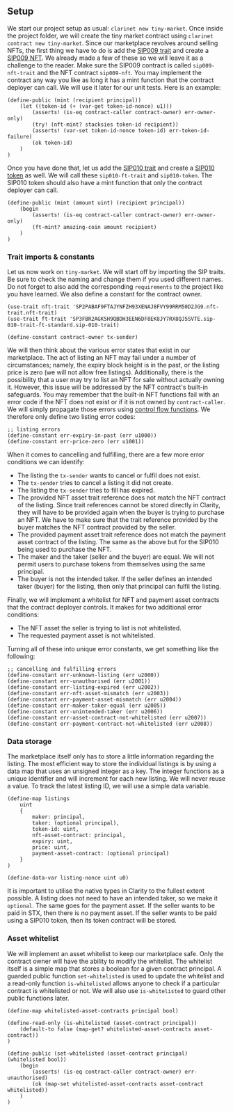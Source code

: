 ## Setup

We start our project setup as usual: `clarinet new tiny-market`. Once inside the
project folder, we will create the tiny market contract using
`clarinet contract new tiny-market`. Since our marketplace revolves around
selling NFTs, the first thing we have to do is add the
[SIP009 trait](ch10-01-sip009-nft-standard.md) and create a
[SIP009 NFT](ch10-02-creating-a-sip009-nft.md). We already made a few of these
so we will leave it as a challenge to the reader. Make sure the SIP009 contract
is called `sip009-nft-trait` and the NFT contract `sip009-nft`. You may
implement the contract any way you like as long it has a mint function that the
contract deployer can call. We will use it later for our unit tests. Here is an
example:

```Clarity,{"nonplayable":true}
(define-public (mint (recipient principal))
	(let ((token-id (+ (var-get token-id-nonce) u1)))
		(asserts! (is-eq contract-caller contract-owner) err-owner-only)
		(try! (nft-mint? stacksies token-id recipient))
		(asserts! (var-set token-id-nonce token-id) err-token-id-failure)
		(ok token-id)
	)
)
```

Once you have done that, let us add the
[SIP010 trait](ch10-03-sip010-ft-standard.md) and create a
[SIP010 token](ch10-04-creating-a-sip010-ft.md) as well. We will call these
`sip010-ft-trait` and `sip010-token`. The SIP010 token should also have a mint
function that only the contract deployer can call.

```Clarity,{"nonplayable":true}
(define-public (mint (amount uint) (recipient principal))
	(begin
		(asserts! (is-eq contract-caller contract-owner) err-owner-only)
		(ft-mint? amazing-coin amount recipient)
	)
)
```

### Trait imports & constants

Let us now work on `tiny-market`. We will start off by importing the SIP traits.
Be sure to check the naming and change them if you used different names. Do not
forget to also add the corresponding `requirements` to the project like you have
learned. We also define a constant for the contract owner.

```Clarity,{"nonplayable":true}
(use-trait nft-trait 'SP2PABAF9FTAJYNFZH93XENAJ8FVY99RRM50D2JG9.nft-trait.nft-trait)
(use-trait ft-trait 'SP3FBR2AGK5H9QBDH3EEN6DF8EK8JY7RX8QJ5SVTE.sip-010-trait-ft-standard.sip-010-trait)

(define-constant contract-owner tx-sender)
```

We will then think about the various error states that exist in our marketplace.
The act of listing an NFT may fail under a number of circumstances; namely, the
expiry block height is in the past, or the listing price is zero (we will not
allow free listings). Additionally, there is the possibility that a user may try
to list an NFT for sale without actually owning it. However, this issue will
be addressed by the NFT contract's built-in safeguards. You may remember that
the built-in NFT functions fail with an
error code if the NFT does not exist or if it is not owned by `contract-caller`. We
will simply propagate those errors using
[control flow functions](ch06-00-control-flow.md). We therefore only define two
listing error codes:

```Clarity,{"nonplayable":true}
;; listing errors
(define-constant err-expiry-in-past (err u1000))
(define-constant err-price-zero (err u1001))
```

When it comes to cancelling and fulfilling, there are a few more error
conditions we can identify:

- The listing the `tx-sender` wants to cancel or fulfil does not exist.
- The `tx-sender` tries to cancel a listing it did not create.
- The listing the `tx-sender` tries to fill has expired.
- The provided NFT asset trait reference does not match the NFT contract of the
  listing. Since trait references cannot be stored directly in Clarity, they
  will have to be provided again when the buyer is trying to purchase an NFT. We
  have to make sure that the trait reference provided by the buyer matches the
  NFT contract provided by the seller.
- The provided payment asset trait reference does not match the payment asset
  contract of the listing. The same as the above but for the SIP010 being used
  to purchase the NFT.
- The maker and the taker (seller and the buyer) are equal. We will not permit
  users to purchase tokens from themselves using the same principal.
- The buyer is not the intended taker. If the seller defines an intended taker
  (buyer) for the listing, then only that principal can fulfil the listing.

Finally, we will implement a whitelist for NFT and payment asset contracts that
the contract deployer controls. It makes for two additional error conditions:

- The NFT asset the seller is trying to list is not whitelisted.
- The requested payment asset is not whitelisted.

Turning all of these into unique error constants, we get something like the
following:

```Clarity,{"nonplayable":true}
;; cancelling and fulfilling errors
(define-constant err-unknown-listing (err u2000))
(define-constant err-unauthorised (err u2001))
(define-constant err-listing-expired (err u2002))
(define-constant err-nft-asset-mismatch (err u2003))
(define-constant err-payment-asset-mismatch (err u2004))
(define-constant err-maker-taker-equal (err u2005))
(define-constant err-unintended-taker (err u2006))
(define-constant err-asset-contract-not-whitelisted (err u2007))
(define-constant err-payment-contract-not-whitelisted (err u2008))
```

### Data storage

The marketplace itself only has to store a little information regarding the
listing. The most efficient way to store the individual listings is by using a
data map that uses an unsigned integer as a key. The integer functions as a
unique identifier and will increment for each new listing. We will never reuse a
value. To track the latest listing ID, we will use a simple data variable.

```Clarity,{"nonplayable":true}
(define-map listings
	uint
	{
		maker: principal,
		taker: (optional principal),
		token-id: uint,
		nft-asset-contract: principal,
		expiry: uint,
		price: uint,
		payment-asset-contract: (optional principal)
	}
)

(define-data-var listing-nonce uint u0)
```

It is important to utilise the native types in Clarity to the fullest extent
possible. A listing does not need to have an intended taker, so we make it
`optional`. The same goes for the payment asset. If the seller wants to be paid
in STX, then there is no payment asset. If the seller wants to be paid using a
SIP010 token, then its token contract will be stored.

### Asset whitelist

We will implement an asset whitelist to keep our marketplace safe. Only the
contract owner will have the ability to modify the whitelist. The whitelist
itself is a simple map that stores a boolean for a given contract principal. A
guarded public function `set-whitelisted` is used to update the whitelist and a
read-only function `is-whitelisted` allows anyone to check if a particular
contract is whitelisted or not. We will also use `is-whitelisted` to guard other
public functions later.

```Clarity,{"nonplayable":true}
(define-map whitelisted-asset-contracts principal bool)

(define-read-only (is-whitelisted (asset-contract principal))
	(default-to false (map-get? whitelisted-asset-contracts asset-contract))
)

(define-public (set-whitelisted (asset-contract principal) (whitelisted bool))
	(begin
		(asserts! (is-eq contract-caller contract-owner) err-unauthorised)
		(ok (map-set whitelisted-asset-contracts asset-contract whitelisted))
	)
)
```
